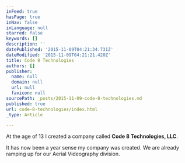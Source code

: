 ```yaml
---
inFeed: true
hasPage: true
inNav: false
inLanguage: null
starred: false
keywords: []
description: ''
datePublished: '2015-11-09T04:21:34.731Z'
dateModified: '2015-11-09T04:21:21.420Z'
title: Code 8 Technologies
authors: []
publisher:
  name: null
  domain: null
  url: null
  favicon: null
sourcePath: _posts/2015-11-09-code-8-technologies.md
published: true
url: code-8-technologies/index.html
_type: Article

---
```

At the age of 13 I created a company called **Code 8 Technologies, LLC**.

It has now been a year sense my company was created. We are already ramping up for our Aerial Videography division.
